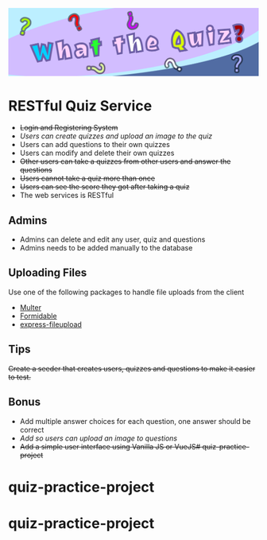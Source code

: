 ![](poster.png)
# RESTful Quiz Service
* ~~Login and Registering System~~
* *Users can create quizzes and upload an image to the quiz*
* Users can add questions to their own quizzes
* Users can modify and delete their own quizzes
* ~~Other users can take a quizzes from other users and answer the questions~~
* ~~Users cannot take a quiz more than once~~
* ~~Users can see the score they got after taking a quiz~~
* The web services is RESTful

## Admins
* Admins can delete and edit any user, quiz and questions
* Admins needs to be added manually to the database

## Uploading Files
Use one of the following packages to handle file uploads from the client
* [Multer](https://www.npmjs.com/package/multer)
* [Formidable](https://www.npmjs.com/package/formidable)
* [express-fileupload](https://www.npmjs.com/package/express-fileupload)

## Tips
~~Create a seeder that creates users, quizzes and questions to make it easier to test.~~

## Bonus
* Add multiple answer choices for each question, one answer should be correct
* *Add so users can upload an image to questions*
* ~~Add a simple user interface using Vanilla JS or VueJS# quiz-practice-project~~
# quiz-practice-project
# quiz-practice-project
